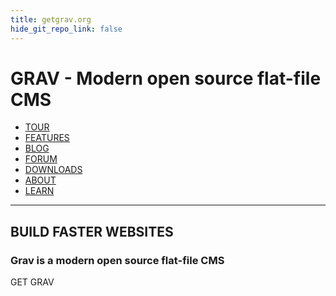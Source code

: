 ```yaml
---
title: getgrav.org
hide_git_repo_link: false
---
```


# GRAV - Modern open source flat-file CMS

- [TOUR](https://getgrav.org/) 
- [FEATURES](https://getgrav.org/features) 
- [BLOG](https://getgrav.org/blog) 
- [FORUM](https://getgrav.org/forum) 
- [DOWNLOADS](https://getgrav.org/downloads) 
- [ABOUT](https://getgrav.org/about) 
- [LEARN](http://learn.getgrav.org/)

---

## BUILD FASTER WEBSITES
### Grav is a modern open source flat-file CMS
GET GRAV
